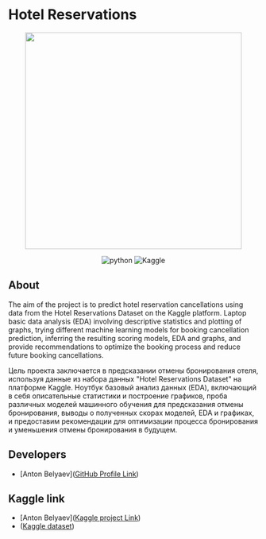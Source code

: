 # Hotel Reservations
<p align="center">
      <img src="https://i.ibb.co/yFzB2Bj/pngwing-com-1.png" width="436">
</p>

<p align="center">
   <img src="https://img.shields.io/badge/Jupyter Notebook-blue" alt="python">
   <img src="https://img.shields.io/badge/Kaggle-violet" alt="Kaggle">      
</p>

## About
The aim of the project is to predict hotel reservation cancellations using data from the Hotel Reservations Dataset on the Kaggle platform. Laptop basic data analysis (EDA) involving descriptive statistics and plotting of graphs, trying different machine learning models for booking cancellation prediction, inferring the resulting scoring models, EDA and graphs, and provide recommendations to optimize the booking process and reduce future booking cancellations.

Цель проекта заключается в предсказании отмены бронирования отеля, используя данные из набора данных "Hotel Reservations Dataset" на платформе Kaggle. Ноутбук базовый анализ данных (EDA), включающий в себя описательные статистики и построение графиков, проба различных моделей машинного обучения для предсказания отмены бронирования, выводы о полученных скорах моделей, EDA и графиках, и предоставим рекомендации для оптимизации процесса бронирования и уменьшения отмены бронирования в будущем.

## Developers
- [Anton Belyaev]([GitHub Profile Link](https://github.com/Ch3ekiBr3eki))

## Kaggle link
- [Anton Belyaev]([Kaggle project Link](https://www.kaggle.com/code/antonbelyaevd/reservation-randforest-knn-logicarreg))
- ([Kaggle dataset](https://www.kaggle.com/datasets/ahsan81/hotel-reservations-classification-dataset))
